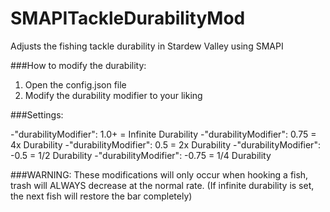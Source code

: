 # SMAPITackleDurabilityMod
Adjusts the fishing tackle durability in Stardew Valley using SMAPI

###How to modify the durability: 

1. Open the config.json file
2. Modify the durability modifier to your liking

###Settings:

-"durabilityModifier": 1.0+  = Infinite Durability
-"durabilityModifier": 0.75  = 4x Durability
-"durabilityModifier": 0.5   = 2x Durability
-"durabilityModifier": -0.5  = 1/2 Durability
-"durabilityModifier": -0.75 = 1/4 Durability

###WARNING:
These modifications will only occur when hooking a fish, trash will ALWAYS decrease at the normal rate.
(If infinite durability is set, the next fish will restore the bar completely)